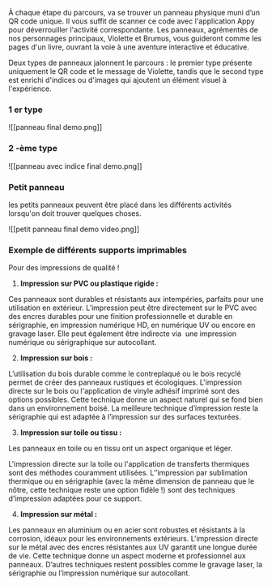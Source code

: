 À chaque étape du parcours, va se  trouver un panneau physique  muni d’un QR code unique. Il vous suffit de scanner ce code avec l'application Appy pour déverrouiller l'activité correspondante. Les panneaux, agrémentés de nos personnages principaux, Violette et Brumus, vous guideront comme les pages d'un livre, ouvrant la voie à une aventure interactive et éducative.

Deux types de panneaux jalonnent le parcours : le premier type présente uniquement le QR code et le message de Violette, tandis que le second type est enrichi d'indices ou d'images qui ajoutent un élément visuel à l'expérience.


### 1 er type 

![[panneau final demo.png]]



### 2 -ème type 

![[panneau avec indice final demo.png]]



### Petit panneau 

les petits panneaux peuvent être placé dans les différents activités lorsqu'on doit trouver quelques choses.

![[petit panneau final demo video.png]]


### Exemple de différents supports imprimables

Pour des impressions de qualité !  
  

1. **Impression sur PVC ou plastique rigide :**

Ces panneaux sont durables et résistants aux intempéries, parfaits pour une utilisation en extérieur. L’impression peut être directement sur le PVC avec des encres durables pour une finition professionnelle et durable en sérigraphie, en impression numérique HD, en numérique UV ou encore en gravage laser. Elle peut également être indirecte via  une impression numérique ou sérigraphique sur autocollant.

2. **Impression sur bois :**

L’utilisation du bois durable comme le contreplaqué ou le bois recyclé permet de créer des panneaux rustiques et écologiques. L'impression directe sur le bois ou l'application de vinyle adhésif imprimé sont des options possibles. Cette technique donne un aspect naturel qui se fond bien dans un environnement boisé. La meilleure technique d’impression reste la sérigraphie qui est adaptée à l’impression sur des surfaces texturées.

3. **Impression sur toile ou tissu :**

Les panneaux en toile ou en tissu ont un aspect organique et léger.

L'impression directe sur la toile ou l'application de transferts thermiques sont des méthodes couramment utilisées. L’’impression par sublimation thermique ou en sérigraphie (avec la même dimension de panneau que le nôtre, cette technique reste une option fidèle !) sont des techniques d’impression adaptées pour ce support.

4. **Impression sur métal :**

Les panneaux en aluminium ou en acier sont robustes et résistants à la corrosion, idéaux pour les environnements extérieurs. L'impression directe sur le métal avec des encres résistantes aux UV garantit une longue durée de vie. Cette technique donne un aspect moderne et professionnel aux panneaux. D’autres techniques restent possibles comme le gravage laser, la sérigraphie ou l’impression numérique sur autocollant.